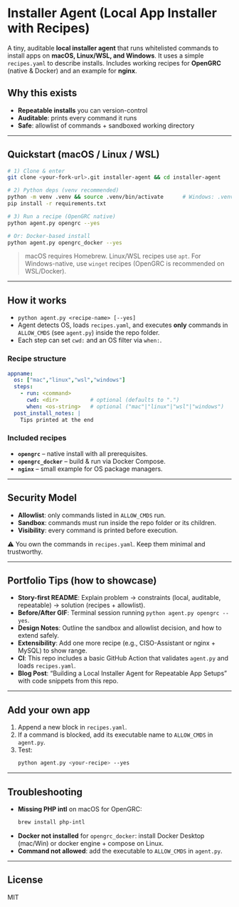 # Installer Agent (Local App Installer with Recipes)

A tiny, auditable **local installer agent** that runs whitelisted commands to install apps on **macOS, Linux/WSL, and Windows**. It uses a simple `recipes.yaml` to describe installs. Includes working recipes for **OpenGRC** (native & Docker) and an example for **nginx**.

## Why this exists
- **Repeatable installs** you can version-control
- **Auditable**: prints every command it runs
- **Safe**: allowlist of commands + sandboxed working directory

---

## Quickstart (macOS / Linux / WSL)

```bash
# 1) Clone & enter
git clone <your-fork-url>.git installer-agent && cd installer-agent

# 2) Python deps (venv recommended)
python -m venv .venv && source .venv/bin/activate      # Windows: .venv\Scripts\Activate.ps1
pip install -r requirements.txt

# 3) Run a recipe (OpenGRC native)
python agent.py opengrc --yes

# Or: Docker-based install
python agent.py opengrc_docker --yes
```

> macOS requires Homebrew. Linux/WSL recipes use `apt`. For Windows-native, use `winget` recipes (OpenGRC is recommended on WSL/Docker).

---

## How it works
- `python agent.py <recipe-name> [--yes]`
- Agent detects OS, loads `recipes.yaml`, and executes **only** commands in `ALLOW_CMDS` (see `agent.py`) inside the repo folder.
- Each step can set `cwd:` and an OS filter via `when:`.

### Recipe structure
```yaml
appname:
  os: ["mac","linux","wsl","windows"]
  steps:
    - run: <command>
      cwd: <dir>          # optional (defaults to ".")
      when: <os-string>   # optional ("mac"|"linux"|"wsl"|"windows")
  post_install_notes: |
    Tips printed at the end
```

### Included recipes
- **`opengrc`** – native install with all prerequisites.
- **`opengrc_docker`** – build & run via Docker Compose.
- **`nginx`** – small example for OS package managers.

---

## Security Model
- **Allowlist**: only commands listed in `ALLOW_CMDS` run.
- **Sandbox**: commands must run inside the repo folder or its children.
- **Visibility**: every command is printed before execution.

⚠️ You own the commands in `recipes.yaml`. Keep them minimal and trustworthy.

---

## Portfolio Tips (how to showcase)
- **Story-first README**: Explain problem → constraints (local, auditable, repeatable) → solution (recipes + allowlist).
- **Before/After GIF**: Terminal session running `python agent.py opengrc --yes`.
- **Design Notes**: Outline the sandbox and allowlist decision, and how to extend safely.
- **Extensibility**: Add one more recipe (e.g., CISO-Assistant or nginx + MySQL) to show range.
- **CI**: This repo includes a basic GitHub Action that validates `agent.py` and loads `recipes.yaml`.
- **Blog Post**: “Building a Local Installer Agent for Repeatable App Setups” with code snippets from this repo.

---

## Add your own app
1. Append a new block in `recipes.yaml`.
2. If a command is blocked, add its executable name to `ALLOW_CMDS` in `agent.py`.
3. Test:
   ```bash
   python agent.py <your-recipe> --yes
   ```

---

## Troubleshooting
- **Missing PHP intl** on macOS for OpenGRC:
  ```bash
  brew install php-intl
  ```
- **Docker not installed** for `opengrc_docker`: install Docker Desktop (mac/Win) or docker engine + compose on Linux.
- **Command not allowed**: add the executable to `ALLOW_CMDS` in `agent.py`.

---

## License
MIT
